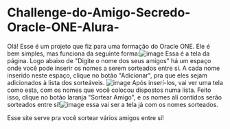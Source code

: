 # Challenge-do-Amigo-Secredo-Oracle-ONE-Alura-

Olá! Esse é um projeto que fiz para uma formação do Oracle ONE. Ele é bem simples, mas funciona da seguinte forma:![image](https://github.com/user-attachments/assets/7c7243ba-3094-4ccc-ad87-2a226c523d7c)
Essa é a tela da página. Logo abaixo de "Digite o nome dos seus amigos" há um espaço onde você pode inserir os nomes a serem sorteados entre sí. A cada nome inserido neste espaço, clique no botão "Adicionar", pra que eles sejam adicionados à lista dos sorteáveis.  ![image](https://github.com/user-attachments/assets/4ac5aa8c-7e9f-40a5-b3d9-d9df41ac6a09)
Após inserí-los, vai ver uma tela como esta, com os nomes que você colocou dispostos numa lista. Feito isso, clique no botão laranja "Sortear Amigo", e os nomes alí contidos serão sorteados entre sí!![image](https://github.com/user-attachments/assets/2678c106-161c-4632-8c91-132a1c03444a)
essa vai ser a tela já com os nomes sorteados. 

Esse site serve pra você sortear vários amigos entre sí!
